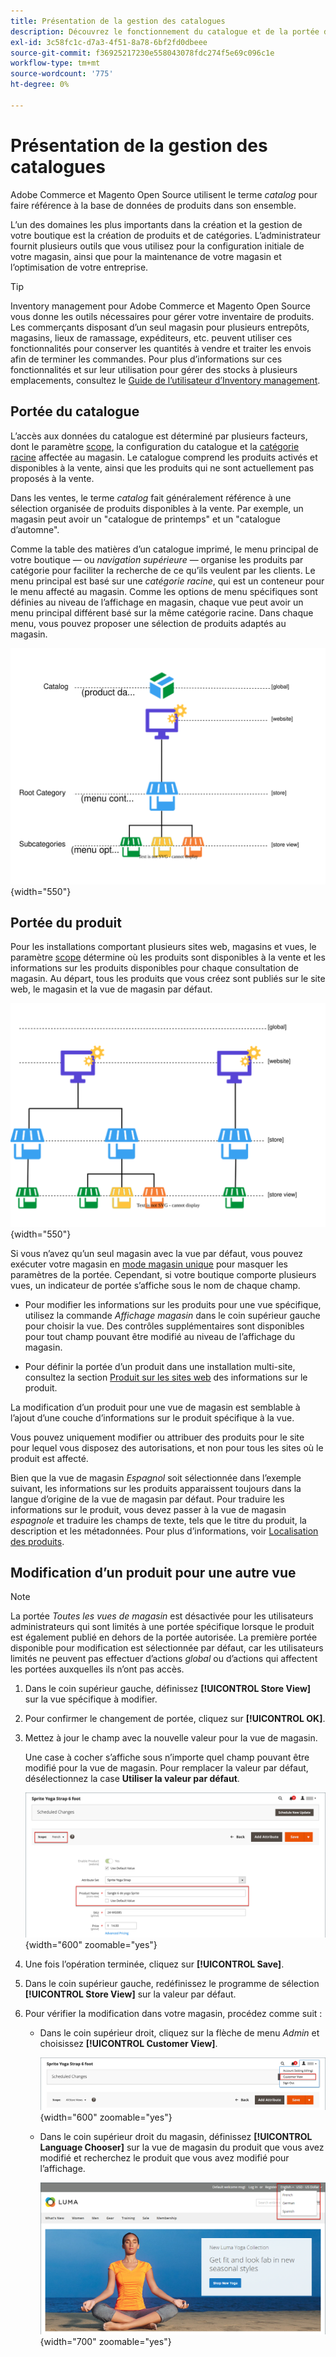 ```yaml
---
title: Présentation de la gestion des catalogues
description: Découvrez le fonctionnement du catalogue et de la portée du produit dans la gestion des catalogues.
exl-id: 3c58fc1c-d7a3-4f51-8a78-6bf2fd0dbeee
source-git-commit: f36925217230e558043078fdc274f5e69c096c1e
workflow-type: tm+mt
source-wordcount: '775'
ht-degree: 0%

---
```


# Présentation de la gestion des catalogues

Adobe Commerce et Magento Open Source utilisent le terme _catalog_ pour faire référence à la base de données de produits dans son ensemble.

L’un des domaines les plus importants dans la création et la gestion de votre boutique est la création de produits et de catégories. L’administrateur fournit plusieurs outils que vous utilisez pour la configuration initiale de votre magasin, ainsi que pour la maintenance de votre magasin et l’optimisation de votre entreprise.

>[!TIP]
>
>Inventory management pour Adobe Commerce et Magento Open Source vous donne les outils nécessaires pour gérer votre inventaire de produits. Les commerçants disposant d’un seul magasin pour plusieurs entrepôts, magasins, lieux de ramassage, expéditeurs, etc. peuvent utiliser ces fonctionnalités pour conserver les quantités à vendre et traiter les envois afin de terminer les commandes. Pour plus d’informations sur ces fonctionnalités et sur leur utilisation pour gérer des stocks à plusieurs emplacements, consultez le [Guide de l’utilisateur d’Inventory management](../inventory-management/introduction.md).

## Portée du catalogue

L’accès aux données du catalogue est déterminé par plusieurs facteurs, dont le paramètre [scope](../getting-started/websites-stores-views.md#scope-settings), la configuration du catalogue et la [catégorie racine](category-root.md) affectée au magasin. Le catalogue comprend les produits activés et disponibles à la vente, ainsi que les produits qui ne sont actuellement pas proposés à la vente.

Dans les ventes, le terme _catalog_ fait généralement référence à une sélection organisée de produits disponibles à la vente. Par exemple, un magasin peut avoir un &quot;catalogue de printemps&quot; et un &quot;catalogue d’automne&quot;.

Comme la table des matières d’un catalogue imprimé, le menu principal de votre boutique — ou _navigation supérieure_ — organise les produits par catégorie pour faciliter la recherche de ce qu’ils veulent par les clients. Le menu principal est basé sur une _catégorie racine_, qui est un conteneur pour le menu affecté au magasin. Comme les options de menu spécifiques sont définies au niveau de l’affichage en magasin, chaque vue peut avoir un menu principal différent basé sur la même catégorie racine. Dans chaque menu, vous pouvez proposer une sélection de produits adaptés au magasin.

![&#x200B; Diagramme de hiérarchie de catalogue &#x200B;](./assets/catalog-hierarchy-scope.svg){width="550"}

## Portée du produit

Pour les installations comportant plusieurs sites web, magasins et vues, le paramètre [scope](../getting-started/websites-stores-views.md#scope-settings) détermine où les produits sont disponibles à la vente et les informations sur les produits disponibles pour chaque consultation de magasin. Au départ, tous les produits que vous créez sont publiés sur le site web, le magasin et la vue de magasin par défaut.

![diagramme de magasin multi-site](./assets/scope-multisite.svg){width="550"}

Si vous n’avez qu’un seul magasin avec la vue par défaut, vous pouvez exécuter votre magasin en [mode magasin unique](../getting-started/websites-stores-views.md#single-store-mode) pour masquer les paramètres de la portée. Cependant, si votre boutique comporte plusieurs vues, un indicateur de portée s’affiche sous le nom de chaque champ.

- Pour modifier les informations sur les produits pour une vue spécifique, utilisez la commande _Affichage magasin_ dans le coin supérieur gauche pour choisir la vue. Des contrôles supplémentaires sont disponibles pour tout champ pouvant être modifié au niveau de l’affichage du magasin.

- Pour définir la portée d’un produit dans une installation multi-site, consultez la section [Produit sur les sites web](settings-basic-websites.md) des informations sur le produit.

La modification d’un produit pour une vue de magasin est semblable à l’ajout d’une couche d’informations sur le produit spécifique à la vue.

Vous pouvez uniquement modifier ou attribuer des produits pour le site pour lequel vous disposez des autorisations, et non pour tous les sites où le produit est affecté.

Bien que la vue de magasin _Espagnol_ soit sélectionnée dans l’exemple suivant, les informations sur les produits apparaissent toujours dans la langue d’origine de la vue de magasin par défaut. Pour traduire les informations sur le produit, vous devez passer à la vue de magasin _espagnole_ et traduire les champs de texte, tels que le titre du produit, la description et les métadonnées. Pour plus d’informations, voir [Localisation des produits](../stores-purchase/store-localize.md#localize-products).

## Modification d’un produit pour une autre vue

>[!NOTE]
>
>La portée _Toutes les vues de magasin_ est désactivée pour les utilisateurs administrateurs qui sont limités à une portée spécifique lorsque le produit est également publié en dehors de la portée autorisée. La première portée disponible pour modification est sélectionnée par défaut, car les utilisateurs limités ne peuvent pas effectuer d’actions _global_ ou d’actions qui affectent les portées auxquelles ils n’ont pas accès.

1. Dans le coin supérieur gauche, définissez **[!UICONTROL Store View]** sur la vue spécifique à modifier.

1. Pour confirmer le changement de portée, cliquez sur **[!UICONTROL OK]**.

1. Mettez à jour le champ avec la nouvelle valeur pour la vue de magasin.

   Une case à cocher s’affiche sous n’importe quel champ pouvant être modifié pour la vue de magasin. Pour remplacer la valeur par défaut, désélectionnez la case **Utiliser la valeur par défaut**.

   ![Traduire le nom du produit pour la vue du magasin espagnol](./assets/product-translate-field-french.png){width="600" zoomable="yes"}

1. Une fois l’opération terminée, cliquez sur **[!UICONTROL Save]**.

1. Dans le coin supérieur gauche, redéfinissez le programme de sélection **[!UICONTROL Store View]** sur la valeur par défaut.

1. Pour vérifier la modification dans votre magasin, procédez comme suit :

   - Dans le coin supérieur droit, cliquez sur la flèche de menu _Admin_ et choisissez **[!UICONTROL Customer View]**.

     ![Vue client](./assets/product-admin-menu-customer-view.png){width="600" zoomable="yes"}

   - Dans le coin supérieur droit du magasin, définissez **[!UICONTROL Language Chooser]** sur la vue de magasin du produit que vous avez modifié et recherchez le produit que vous avez modifié pour l’affichage.

     ![Sélecteur de langue](./assets/storefront-language-chooser.png){width="700" zoomable="yes"}

